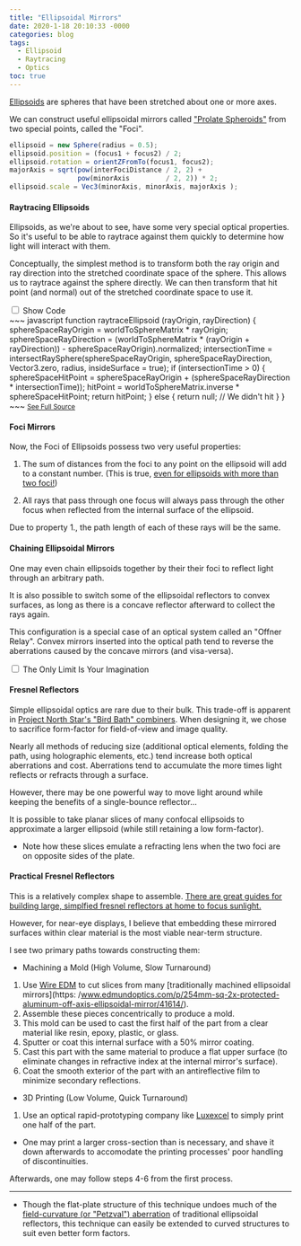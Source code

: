 ```yaml
---
title: "Ellipsoidal Mirrors"
date: 2020-1-18 20:10:33 -0000
categories: blog
tags:
  - Ellipsoid
  - Raytracing
  - Optics
toc: true
---
```


[Ellipsoids](https://en.wikipedia.org/wiki/Ellipsoid) are spheres that have been stretched about one or more axes.

We can construct useful ellipsoidal mirrors called ["Prolate Spheroids"](https://en.wikipedia.org/wiki/Spheroid#Prolate_spheroids) from two special points, called the "Foci".
<!-- Hide the Table of Contents (but keep the navigation :^) ... -->
<script type="text/javascript">
  document.getElementsByClassName('toc')[0].style.display = 'none';
</script>
<!-- Load the Three.js library, assorted helpers, and the actual line fitting script code... -->
<script type="text/javascript" src="../../assets/js/three.js"></script>
<script type="text/javascript" src="../../assets/js/DragControls.js"></script>
<script type="text/javascript" src="../../assets/js/OrbitControls.js"></script>
<script type="text/javascript" src="../../assets/js/IK/Environment.js"></script>
<script type="text/javascript" src="../../assets/js/Ellipsoids/Ellipsoid.js"></script>
<script type="text/javascript" src="../../assets/js/Ellipsoids/LineDrawer.js"></script>
<script type="text/javascript" src="../../assets/js/Ellipsoids/Projector.js"></script>
<script type="text/javascript" src="../../assets/js/Ellipsoids/EllipsoidRaytracer.js" config="0" orbit="enabled"></script>

~~~ javascript
ellipsoid = new Sphere(radius = 0.5);
ellipsoid.position = (focus1 + focus2) / 2;
ellipsoid.rotation = orientZFromTo(focus1, focus2);
majorAxis = sqrt(pow(interFociDistance / 2, 2) + 
                 pow(minorAxis         / 2, 2)) * 2;
ellipsoid.scale = Vec3(minorAxis, minorAxis, majorAxis );
~~~

#### Raytracing Ellipsoids 

Ellipsoids, as we're about to see, have some very special optical properties.  So it's useful to be able to raytrace against them quickly to determine how light will interact with them.

Conceptually, the simplest method is to transform both the ray origin and ray direction into the stretched coordinate space of the sphere.  This allows us to raytrace against the sphere directly.  We can then transform that hit point (and normal) out of the stretched coordinate space to use it.

<div class="togglebox">
  <input id="toggle2" type="checkbox" name="toggle" />
  <label for="toggle2">Show Code</label>
  <section id="content2" markdown="1" >
~~~ javascript
function raytraceEllipsoid (rayOrigin, rayDirection) {
  sphereSpaceRayOrigin    =  worldToSphereMatrix *  rayOrigin;
  sphereSpaceRayDirection = (worldToSphereMatrix * (rayOrigin + rayDirection)) - sphereSpaceRayOrigin).normalized;
  intersectionTime        = intersectRaySphere(sphereSpaceRayOrigin, sphereSpaceRayDirection, Vector3.zero, radius, insideSurface = true);
  if (intersectionTime > 0) {
    sphereSpaceHitPoint   = sphereSpaceRayOrigin + (sphereSpaceRayDirection * intersectionTime));
    hitPoint              = worldToSphereMatrix.inverse * sphereSpaceHitPoint;
    return hitPoint;
  } else {
    return null; // We didn't hit
  }
}
~~~
<a href="https://github.com/zalo/zalo.github.io/blob/master/assets/js/Ellipsoids/Ellipsoid.js#L60-L94"><small>See Full Source</small></a>
  </section>
</div>

#### Foci Mirrors 

Now, the Foci of Ellipsoids possess two very useful properties:

 1. The sum of distances from the foci to any point on the ellipsoid will add to a constant number.  (This is true, [even for ellipsoids with more than two foci!](https://en.wikipedia.org/wiki/N-ellipse))

 2. All rays that pass through one focus will always pass through the other focus when reflected from the internal surface of the ellipsoid.

<script type="text/javascript" src="../../assets/js/Ellipsoids/EllipsoidRaytracer.js" config="0" inverted="enabled" projector="enabled" projectorFoV="165" orbit="enabled"></script>

Due to property 1., the path length of each of these rays will be the same.

#### Chaining Ellipsoidal Mirrors 

One may even chain ellipsoids together by their their foci to reflect light through an arbitrary path.

<script type="text/javascript" src="../../assets/js/Ellipsoids/EllipsoidRaytracer.js" config="1" inverted="enabled" projector="enabled" projectorFoV="120" orbit="enabled"></script>

It is also possible to switch some of the ellipsoidal reflectors to convex surfaces, as long as there is a concave reflector afterward to collect the rays again.

<script type="text/javascript" src="../../assets/js/Ellipsoids/EllipsoidRaytracer.js" config="2" inverted="enabled" projector="enabled" projectorFoV="120" orbit="enabled"></script>

This configuration is a special case of an optical system called an "Offner Relay".  Convex mirrors inserted into the optical path tend to reverse the aberrations caused by the concave mirrors (and visa-versa).

<div class="togglebox">
  <input id="toggle1Long" type="checkbox" name="toggle" />
  <label for="toggle1Long">The Only Limit Is Your Imagination</label>
  <section id="content1Long" markdown="1" >
<script type="text/javascript" src="../../assets/js/Ellipsoids/EllipsoidRaytracer.js" config="3" inverted="enabled" projector="enabled" projectorFoV="120" orbit="enabled"></script>

<script type="text/javascript" src="../../assets/js/Ellipsoids/EllipsoidRaytracer.js" config="4" inverted="enabled" projector="enabled" projectorFoV="120" orbit="enabled"></script>
  </section>
</div>

#### Fresnel Reflectors 

Simple ellipsoidal optics are rare due to their bulk.  This trade-off is apparent in [Project North Star's "Bird Bath" combiners](http://blog.leapmotion.com/north-star-open-source/).  When designing it, we chose to sacrifice form-factor for field-of-view and image quality.

Nearly all methods of reducing size (additional optical elements, folding the path, using holographic elements, etc.) tend increase both optical aberrations and cost.  Aberrations tend to accumulate the more times light reflects or refracts through a surface.

However, there may be one powerful way to move light around while keeping the benefits of a single-bounce reflector...

<script type="text/javascript" src="../../assets/js/Ellipsoids/FresnelEllipsoid.js" orbit="enabled"></script>

It is possible to take planar slices of many confocal ellipsoids to approximate a larger ellipsoid (while still retaining a low form-factor).

* Note how these slices emulate a refracting lens when the two foci are on opposite sides of the plate.

#### Practical Fresnel Reflectors

This is a relatively complex shape to assemble.  [There are great guides for building large, simplfied fresnel reflectors at home to focus sunlight.](http://www.dr-iguana.com/prj_FlatPackMirror/index.html)

However, for near-eye displays, I believe that embedding these mirrored surfaces within clear material is the most viable near-term structure.

I see two primary paths towards constructing them:

* Machining a Mold (High Volume, Slow Turnaround)
 1. Use [Wire EDM](https://www.youtube.com/watch?v=pBueWfzb7P0) to cut slices from many [traditionally machined ellipsoidal mirrors](https: /www.edmundoptics.com/p/254mm-sq-2x-protected-aluminum-off-axis-ellipsoidal-mirror/41614/).  
 2. Assemble these pieces concentrically to produce a mold.
 3. This mold can be used to cast the first half of the part from a clear material like resin, epoxy, plastic, or glass.
 4. Sputter or coat this internal surface with a 50% mirror coating.
 5. Cast this part with the same material to produce a flat upper surface (to eliminate changes in refractive index at the internal mirror's surface).
 6. Coat the smooth exterior of the part with an antireflective film to minimize secondary reflections.

* 3D Printing (Low Volume, Quick Turnaround)
 1. Use an optical rapid-prototyping company like [Luxexcel](https://www.luxexcel.com/) to simply print one half of the part.  
  * One may print a larger cross-section than is necessary, and shave it down afterwards to accomodate the printing processes' poor handling of discontinuities.
 
Afterwards, one may follow steps 4-6 from the first process.

* * *

* Though the flat-plate structure of this technique undoes much of the [field-curvature (or "Petzval") aberration](https://en.wikipedia.org/wiki/Petzval_field_curvature) of traditional ellipsoidal reflectors, this technique can easily be extended to curved structures to suit even better form factors.
